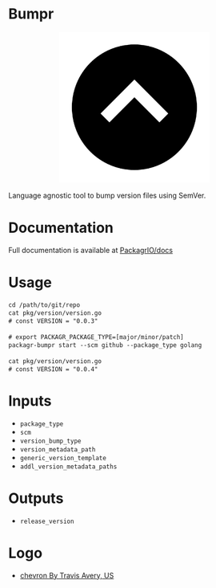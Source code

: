 # Bumpr

<p align="center">
  <a href="https://github.com/PackagrIO/docs">
  <img width="300" alt="portfolio_view" src="https://github.com/PackagrIO/bumpr/raw/master/images/bumpr.png">
  </a>
</p>

Language agnostic tool to bump version files using SemVer. 

# Documentation
Full documentation is available at [PackagrIO/docs](https://github.com/PackagrIO/docs)


# Usage

```
cd /path/to/git/repo
cat pkg/version/version.go
# const VERSION = "0.0.3"

# export PACKAGR_PACKAGE_TYPE=[major/minor/patch]
packagr-bumpr start --scm github --package_type golang

cat pkg/version/version.go
# const VERSION = "0.0.4"
```

# Inputs
- `package_type`
- `scm`
- `version_bump_type`
- `version_metadata_path`
- `generic_version_template`
- `addl_version_metadata_paths`

# Outputs
- `release_version`

# Logo

- [chevron By Travis Avery, US ](https://thenounproject.com/travisavery/collection/ui-ux-circles-solid/?i=2453786)

